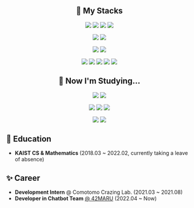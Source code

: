 <h2 align="center"> 💪 My Stacks </h2>
<p align="center">
  <img src="https://img.shields.io/badge/Python-3766AB?style=flat&logo=Python&logoColor=white" />
  <img src="https://img.shields.io/badge/FastAPI-009688?style=flat&logo=FastAPI&logoColor=white" />
  <img src="https://img.shields.io/badge/TypeScript-3178C6?style=flat&logo=TypeScript&logoColor=white" />
  <img src="https://img.shields.io/badge/React-61DAFB?style=flat&logo=React&logoColor=white" />
</p>
<p align="center">
  <img src="https://img.shields.io/badge/Pytorch-EE4C2C?style=flat&logo=Pytorch&logoColor=white" />
  <img src="https://img.shields.io/badge/scikit--learn-F7931E?style=flat&logo=scikit%2Dlearn&logoColor=white" />
</p>
<p align="center">
  <img src="https://img.shields.io/badge/PyCharm-000000?style=flat&logo=PyCharm&logoColor=white" />
  <img src="https://img.shields.io/badge/WebStorm-000000?style=flat&logo=WebStorm&logoColor=white" />
</p>
<p align="center">
  <img src="https://img.shields.io/badge/GitHub-181717?style=flat&logo=GitHub&logoColor=white" />
  <img src="https://img.shields.io/badge/Slack-4A154B?style=flat&logo=Slack&logoColor=white" />
  <img src="https://img.shields.io/badge/Trello-0052CC?style=flat&logo=Trello&logoColor=white" />
  <img src="https://img.shields.io/badge/Notion-000000?style=flat&logo=Notion&logoColor=white" />
  <img src="https://img.shields.io/badge/Jira-0052CC?style=flat&logo=JiraSoftware&logoColor=white" />
</p>
<h2 align="center"> 📖 Now I'm Studying... </h2>
<p align="center">
  <img src="https://img.shields.io/badge/MongoDB-47A248?style=flat&logo=MongoDB&logoColor=white" />
  <img src="https://img.shields.io/badge/Redis-DC382D?style=flat&logo=Redis&logoColor=white" />
</p>
<p align="center">
  <img src="https://img.shields.io/badge/Docker-2496ED?style=flat&logo=Docker&logoColor=white" />
  <img src="https://img.shields.io/badge/Azure-0078D4?style=flat&logo=MicrosoftAzure&logoColor=white" />
  <img src="https://img.shields.io/badge/Kubernetes-326CE5?style=flat&logo=Kubernetes&logoColor=white" />
</p>
<p align="center">
  <img src="https://img.shields.io/badge/TensorFlow-FF6F00?style=flat&logo=TensorFlow&logoColor=white" />
  <img src="https://img.shields.io/badge/ElasticSearch-005571?style=flat&logo=ElasticSearch&logoColor=white" />
</p>

## 🌟 Education
- **KAIST CS & Mathematics**  (2018.03 ~ 2022.02, currently taking a leave of absence)   

## ✨ Career
- **Development Intern** @ Comotomo Crazing Lab. (2021.03 ~ 2021.08)   
- **Developer in Chatbot Team** [@ 42MARU](https://www.42maru.ai/) (2022.04 ~ Now)    
